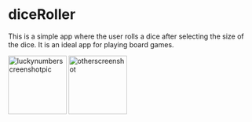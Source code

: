 # diceRoller

This is a simple app where the user rolls a dice after selecting the size of the dice. 
It is an ideal app for playing board games.

  <img width="119" alt="luckynumberscreenshotpic" src="https://user-images.githubusercontent.com/76691598/114826981-7930c400-9e0b-11eb-88bf-83305f06e8cc.png">  <img width="119" alt="otherscreenshot" src="https://user-images.githubusercontent.com/76691598/114828065-cf523700-9e0c-11eb-9393-a5fd092a0fd9.png"> 




